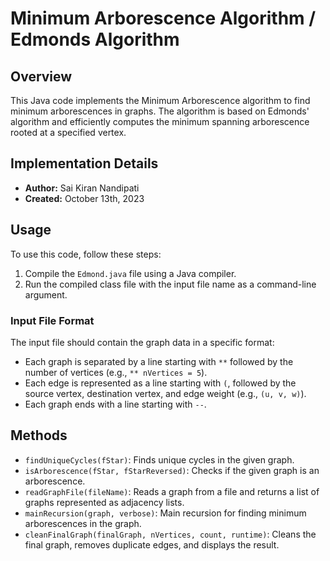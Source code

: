 # Minimum Arborescence Algorithm / Edmonds Algorithm


## Overview
This Java code implements the Minimum Arborescence algorithm to find minimum arborescences in graphs. The algorithm is based on Edmonds' algorithm and efficiently computes the minimum spanning arborescence rooted at a specified vertex.

## Implementation Details
- **Author:** Sai Kiran Nandipati
- **Created:** October 13th, 2023

## Usage
To use this code, follow these steps:

1. Compile the `Edmond.java` file using a Java compiler.
2. Run the compiled class file with the input file name as a command-line argument.

### Input File Format
The input file should contain the graph data in a specific format:
- Each graph is separated by a line starting with `**` followed by the number of vertices (e.g., `** nVertices = 5`).
- Each edge is represented as a line starting with `(`, followed by the source vertex, destination vertex, and edge weight (e.g., `(u, v, w)`).
- Each graph ends with a line starting with `--`.



## Methods
- `findUniqueCycles(fStar)`: Finds unique cycles in the given graph.
- `isArborescence(fStar, fStarReversed)`: Checks if the given graph is an arborescence.
- `readGraphFile(fileName)`: Reads a graph from a file and returns a list of graphs represented as adjacency lists.
- `mainRecursion(graph, verbose)`: Main recursion for finding minimum arborescences in the graph.
- `cleanFinalGraph(finalGraph, nVertices, count, runtime)`: Cleans the final graph, removes duplicate edges, and displays the result.




